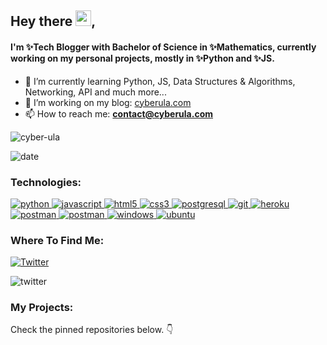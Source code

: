 <h2>Hey there <img src="https://raw.githubusercontent.com/MartinHeinz/MartinHeinz/master/wave.gif" width="25px">,</h2>
<h4>I'm ✨Tech Blogger with Bachelor of Science in ✨Mathematics, currently working on my personal projects, mostly in ✨Python and ✨JS.</h4>


- 🌱 I’m currently learning Python, JS, Data Structures & Algorithms, Networking, API and much more...
- 🔭 I’m working on my blog: [cyberula.com](https://cyberula.com)
- 📫 How to reach me: **contact@cyberula.com**

<p align="left"> <img src="https://komarev.com/ghpvc/?username=cyber-ulap&label=Profile%20views&color=0e75b6&style=flat" alt="cyber-ula" /> </p>
<p align="left"><img src="https://badgen.net/https/cal-badge-icd0onfvrxx6.runkit.sh" alt="date"/></p>

<h3 align="left">Technologies:</h3>

<p align="left">
<a href="https://www.python.org" target="_blank"> <img src="https://img.shields.io/badge/Python-14354C?style=for-the-badge&logo=python&logoColor=white" alt="python" /> </a> 
<a href="https://developer.mozilla.org/en-US/docs/Web/JavaScript" target="_blank"> 
<img src="https://img.shields.io/badge/JavaScript-F7DF1E?style=for-the-badge&logo=javascript&logoColor=black" alt="javascript" /> </a> 
<a href="https://www.w3.org/html/" target="_blank"> <img src="https://img.shields.io/badge/HTML5-E34F26?style=for-the-badge&logo=html5&logoColor=white" alt="html5" /> </a>
<a href="https://www.w3schools.com/css/" target="_blank"> <img src="https://img.shields.io/badge/CSS3-1572B6?style=for-the-badge&logo=css3&logoColor=white" alt="css3" /> </a>
<a href="https://www.postgresql.org" target="_blank"> <img src="https://img.shields.io/badge/PostgreSQL-316192?style=for-the-badge&logo=postgresql&logoColor=white" alt="postgresql" /> </a>
<a href="https://git-scm.com/" target="_blank"> <img src="https://img.shields.io/badge/Git-F05032?style=for-the-badge&logo=git&logoColor=white" alt="git" /> </a>
<a href="https://heroku.com" target="_blank"> <img src="https://img.shields.io/badge/Heroku-430098?style=for-the-badge&logo=heroku&logoColor=white" alt="heroku" /> </a>
<a href="https://postman.com" target="_blank"> <img src="https://img.shields.io/badge/postman-E95723?style=for-the-badge&logo=postman&logoColor=white" alt="postman" /> 
 </a>
<a href="https://code.visualstudio.com" target="_blank"> <img src="https://img.shields.io/badge/VS_Code-0078D4?style=for-the-badge&logo=visual%20studio%20code&logoColor=white" alt="postman" /> </a>
<a href="https://www.microsoft.com/pl-pl/software-download/windows10" target="_blank"> <img src="https://img.shields.io/badge/Windows-0078D6?style=for-the-badge&logo=windows&logoColor=white" alt="windows" /> </a>
 <a href="https://ubuntu.com" target="_blank"> <img src="https://img.shields.io/badge/Ubuntu-E95420?style=for-the-badge&logo=ubuntu&logoColor=white" alt="ubuntu" /> </a>
</p>

<!--
</br>
<a href="https://github.com/cyber-ula">
  <img align="left" width="450" src="https://github-readme-stats.vercel.app/api?username=cyber-ula&count_private=true&show_icons=true&theme=onedark&hide=stars" alt="cyber-ula's GitHub stats" />
</a>
 </br>
<a href="https://github.com/cyber-ula">
  <img align="right" width="350" src="https://github-readme-stats.vercel.app/api/top-langs/?username=cyber-ula&layout=compact&theme=react" alt="Top languages" />
</br>
-->
<h3>Where To Find Me:</h3>
<!-- <p>
<p><a href="https://github.com/cyber-ula" target="_blank"><img alt="Github" src="https://img.shields.io/badge/GitHub-%2312100E.svg?&style=for-the-badge&logo=Github&logoColor=white" /></a>--> <a href="https://twitter.com/cyber_ula" target="_blank"><img alt="Twitter" src="https://img.shields.io/badge/twitter-%231DA1F2.svg?&style=for-the-badge&logo=twitter&logoColor=white" /></a> 
</p> 
<p align="left"><img src="https://badgen.net/twitter/follow/cyber_ula" alt="twitter"/></p>


<h3>My Projects:</h3>
<p>
Check the pinned repositories below. 👇
</p>
<!--
**cyber-ula/cyber-ula** is a ✨ _special_ ✨ repository because its `README.md` (this file) appears on your GitHub profile.

Here are some ideas to get you started:

- 🔭 I’m currently working on ...
- 🌱 I’m currently learning ...
- 👯 I’m looking to collaborate on ...
- 🤔 I’m looking for help with ...
- 💬 Ask me about ...
- 📫 How to reach me: ...
- 😄 Pronouns: ...
- ⚡ Fun fact: ...
-->
